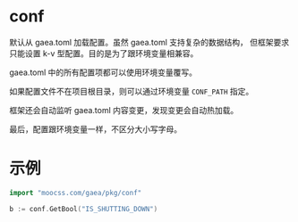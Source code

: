# conf

默认从 gaea.toml 加载配置。虽然 gaea.toml 支持复杂的数据结构，
但框架要求只能设置 k-v 型配置。目的是为了跟环境变量相兼容。

gaea.toml 中的所有配置项都可以使用环境变量覆写。

如果配置文件不在项目根目录，则可以通过环境变量 `CONF_PATH` 指定。

框架还会自动监听 gaea.toml 内容变更，发现变更会自动热加载。

最后，配置跟环境变量一样，不区分大小写字母。

# 示例
```go
import "moocss.com/gaea/pkg/conf"

b := conf.GetBool("IS_SHUTTING_DOWN")
```
